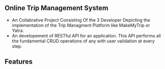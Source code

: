 ## Online Trip Management System
- An Collabrative Project Consisting Of the 3 Developer Depicting the implementation of the Trip Managment Platform like MakeMyTrip or Yatra.
- An developement of RESTful API for an application. This API performs all the fundamental CRUD operations of any with user validation at every step.

## Features


